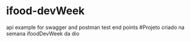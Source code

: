 # ifood-devWeek
api example for swagger and postman test end points
 #Projeto criado na semana ifoodDevWeek da dio
